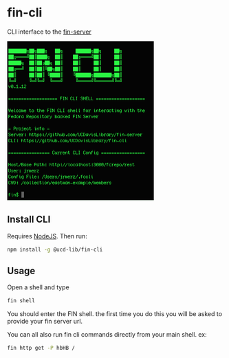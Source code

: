 # fin-cli
CLI interface to the [fin-server](https://github.com/UCDavisLibrary/fin-server)

![Screenshoot](screenshot.png)

## Install CLI

Requires [NodeJS](https://nodejs.org/en/download/).  Then run:

```bash
npm install -g @ucd-lib/fin-cli
```
## Usage

Open a shell and type

```bash
fin shell
```

You should enter the FIN shell.  the first time you do this
you will be asked to provide your fin server url.

You can all also run fin cli commands directly from your main shell.  ex:

```bash
fin http get -P hbHB /
```
